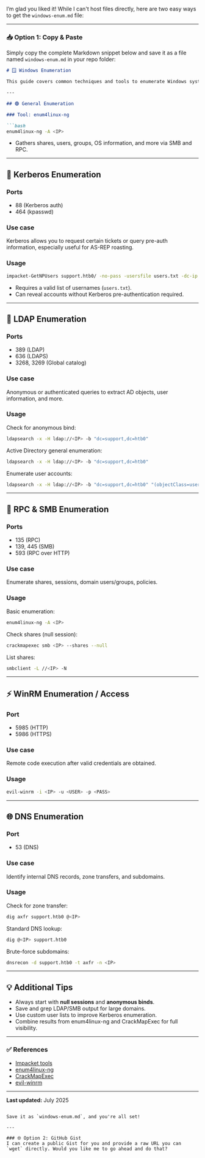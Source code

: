 I’m glad you liked it! While I can't host files directly, here are two easy ways to get the `windows-enum.md` file:

---

### 📥 Option 1: Copy & Paste

Simply copy the complete Markdown snippet below and save it as a file named `windows-enum.md` in your repo folder:

````markdown
# 🪟 Windows Enumeration

This guide covers common techniques and tools to enumerate Windows systems during internal or external engagements (e.g., red team, CTF, or pentest scenarios).  

---

## 🟢 General Enumeration

### Tool: enum4linux-ng

```bash
enum4linux-ng -A <IP>
````

* Gathers shares, users, groups, OS information, and more via SMB and RPC.

---

## 🔑 Kerberos Enumeration

### Ports

* 88 (Kerberos auth)
* 464 (kpasswd)

### Use case

Kerberos allows you to request certain tickets or query pre-auth information, especially useful for AS-REP roasting.

### Usage

```bash
impacket-GetNPUsers support.htb0/ -no-pass -usersfile users.txt -dc-ip <IP>
```

* Requires a valid list of usernames (`users.txt`).
* Can reveal accounts without Kerberos pre-authentication required.

---

## 📒 LDAP Enumeration

### Ports

* 389 (LDAP)
* 636 (LDAPS)
* 3268, 3269 (Global catalog)

### Use case

Anonymous or authenticated queries to extract AD objects, user information, and more.

### Usage

Check for anonymous bind:

```bash
ldapsearch -x -H ldap://<IP> -b "dc=support,dc=htb0"
```

Active Directory general enumeration:

```bash
ldapsearch -x -H ldap://<IP> -b "dc=support,dc=htb0"
```

Enumerate user accounts:

```bash
ldapsearch -x -H ldap://<IP> -b "dc=support,dc=htb0" "(objectClass=user)" sAMAccountName
```

---

## 📂 RPC & SMB Enumeration

### Ports

* 135 (RPC)
* 139, 445 (SMB)
* 593 (RPC over HTTP)

### Use case

Enumerate shares, sessions, domain users/groups, policies.

### Usage

Basic enumeration:

```bash
enum4linux-ng -A <IP>
```

Check shares (null session):

```bash
crackmapexec smb <IP> --shares --null
```

List shares:

```bash
smbclient -L //<IP> -N
```

---

## ⚡ WinRM Enumeration / Access

### Port

* 5985 (HTTP)
* 5986 (HTTPS)

### Use case

Remote code execution after valid credentials are obtained.

### Usage

```bash
evil-winrm -i <IP> -u <USER> -p <PASS>
```

---

## 🌐 DNS Enumeration

### Port

* 53 (DNS)

### Use case

Identify internal DNS records, zone transfers, and subdomains.

### Usage

Check for zone transfer:

```bash
dig axfr support.htb0 @<IP>
```

Standard DNS lookup:

```bash
dig @<IP> support.htb0
```

Brute-force subdomains:

```bash
dnsrecon -d support.htb0 -t axfr -n <IP>
```

---

## 💡 Additional Tips

* Always start with **null sessions** and **anonymous binds**.
* Save and grep LDAP/SMB output for large domains.
* Use custom user lists to improve Kerberos enumeration.
* Combine results from enum4linux-ng and CrackMapExec for full visibility.

---

### ✅ References

* [Impacket tools](https://github.com/fortra/impacket)
* [enum4linux-ng](https://github.com/cddmp/enum4linux-ng)
* [CrackMapExec](https://github.com/Porchetta-Industries/CrackMapExec)
* [evil-winrm](https://github.com/Hackplayers/evil-winrm)

---

**Last updated:** July 2025

```

Save it as `windows-enum.md`, and you're all set!

---

### 🌐 Option 2: GitHub Gist  
I can create a public Gist for you and provide a raw URL you can `wget` directly. Would you like me to go ahead and do that?
```
